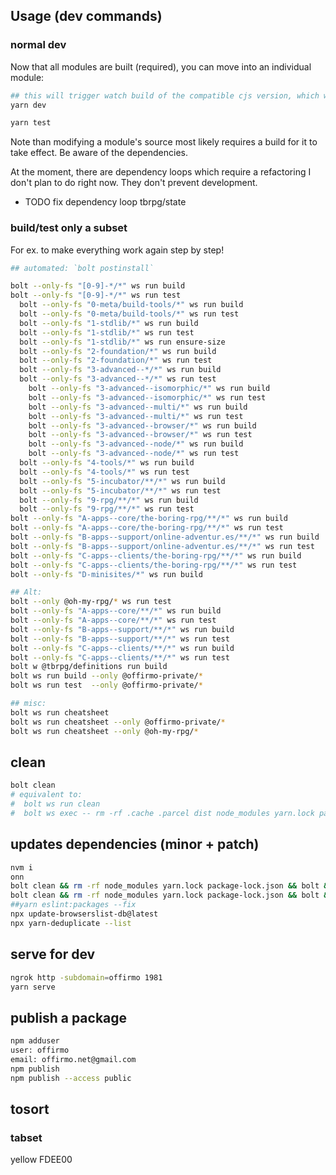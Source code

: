 
## Usage (dev commands)

### normal dev

Now that all modules are built (required), you can move into an individual module:
```bash
## this will trigger watch build of the compatible cjs version, which works in all envs
yarn dev

yarn test
```

Note than modifying a module's source most likely requires a build for it to take effect.
Be aware of the dependencies.

At the moment, there are dependency loops which require a refactoring I don't plan to do right now. They don't prevent development.
* TODO fix dependency loop tbrpg/state


### build/test only a subset

For ex. to make everything work again step by step!

```bash
## automated: `bolt postinstall`

bolt --only-fs "[0-9]-*/*" ws run build
bolt --only-fs "[0-9]-*/*" ws run test
  bolt --only-fs "0-meta/build-tools/*" ws run build
  bolt --only-fs "0-meta/build-tools/*" ws run test
  bolt --only-fs "1-stdlib/*" ws run build
  bolt --only-fs "1-stdlib/*" ws run test
  bolt --only-fs "1-stdlib/*" ws run ensure-size
  bolt --only-fs "2-foundation/*" ws run build
  bolt --only-fs "2-foundation/*" ws run test
  bolt --only-fs "3-advanced--*/*" ws run build
  bolt --only-fs "3-advanced--*/*" ws run test
    bolt --only-fs "3-advanced--isomorphic/*" ws run build
    bolt --only-fs "3-advanced--isomorphic/*" ws run test
    bolt --only-fs "3-advanced--multi/*" ws run build
    bolt --only-fs "3-advanced--multi/*" ws run test
    bolt --only-fs "3-advanced--browser/*" ws run build
    bolt --only-fs "3-advanced--browser/*" ws run test
    bolt --only-fs "3-advanced--node/*" ws run build
    bolt --only-fs "3-advanced--node/*" ws run test
  bolt --only-fs "4-tools/*" ws run build
  bolt --only-fs "4-tools/*" ws run test
  bolt --only-fs "5-incubator/**/*" ws run build
  bolt --only-fs "5-incubator/**/*" ws run test
  bolt --only-fs "9-rpg/**/*" ws run build
  bolt --only-fs "9-rpg/**/*" ws run test
bolt --only-fs "A-apps--core/the-boring-rpg/**/*" ws run build
bolt --only-fs "A-apps--core/the-boring-rpg/**/*" ws run test
bolt --only-fs "B-apps--support/online-adventur.es/**/*" ws run build
bolt --only-fs "B-apps--support/online-adventur.es/**/*" ws run test
bolt --only-fs "C-apps--clients/the-boring-rpg/**/*" ws run build
bolt --only-fs "C-apps--clients/the-boring-rpg/**/*" ws run test
bolt --only-fs "D-minisites/*" ws run build

## Alt:
bolt --only @oh-my-rpg/* ws run test
bolt --only-fs "A-apps--core/**/*" ws run build
bolt --only-fs "A-apps--core/**/*" ws run test
bolt --only-fs "B-apps--support/**/*" ws run build
bolt --only-fs "B-apps--support/**/*" ws run test
bolt --only-fs "C-apps--clients/**/*" ws run build
bolt --only-fs "C-apps--clients/**/*" ws run test
bolt w @tbrpg/definitions run build
bolt ws run build --only @offirmo-private/*
bolt ws run test  --only @offirmo-private/*

## misc:
bolt ws run cheatsheet
bolt ws run cheatsheet --only @offirmo-private/*
bolt ws run cheatsheet --only @oh-my-rpg/*
```

## clean
```bash
bolt clean
# equivalent to:
#  bolt ws run clean
#  bolt ws exec -- rm -rf .cache .parcel dist node_modules yarn.lock package-lock.json yarn-error.log
```

## updates dependencies (minor + patch)
```bash
nvm i
onn
bolt clean && rm -rf node_modules yarn.lock package-lock.json && bolt && yarn outdated     && bolt build
bolt clean && rm -rf node_modules yarn.lock package-lock.json && bolt && bolt build
##yarn eslint:packages --fix
npx update-browserslist-db@latest
npx yarn-deduplicate --list
```

## serve for dev
```bash
ngrok http -subdomain=offirmo 1981
yarn serve
```

## publish a package
```bash
npm adduser
user: offirmo
email: offirmo.net@gmail.com
npm publish
npm publish --access public
```


## tosort

### tabset

yellow FDEE00
